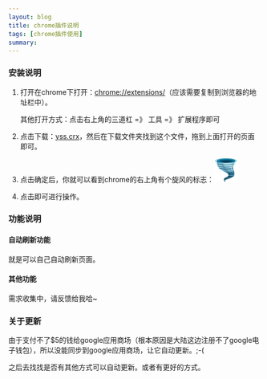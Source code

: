 ```yaml
---
layout: blog
title: chrome插件说明
tags: [chrome插件使用]
summary: 
---
```

### 安装说明

1. 打开在chrome下打开：<a href="chrome://extensions/">chrome://extensions/</a>（应该需要复制到浏览器的地址栏中）。

    其他打开方式：点击右上角的三道杠 =》 工具 =》 扩展程序即可
2. 点击下载：<a href="yss.crx">yss.crx</a>，然后在下载文件夹找到这个文件，拖到上面打开的页面即可。
3. 点击确定后，你就可以看到chrome的右上角有个旋风的标志：![feng](yss/static/img/icon-48.png)
4. 点击即可进行操作。

### 功能说明

#### 自动刷新功能

就是可以自己自动刷新页面。

#### 其他功能

需求收集中，请反馈给我哈~

### 关于更新

由于支付不了$5的钱给google应用商场（根本原因是大陆这边注册不了google电子钱包），所以没能同步到google应用商场，让它自动更新。;-(

之后去找找是否有其他方式可以自动更新。或者有更好的方式。
